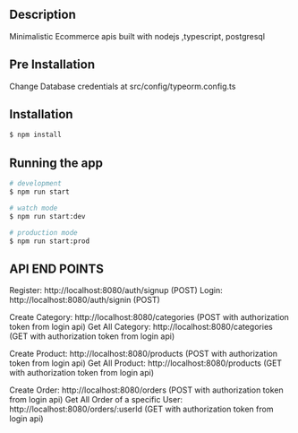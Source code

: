 
## Description

Minimalistic Ecommerce apis built with nodejs ,typescript, postgresql

## Pre Installation
Change Database credentials at src/config/typeorm.config.ts

## Installation

```bash
$ npm install
```

## Running the app

```bash
# development
$ npm run start

# watch mode
$ npm run start:dev

# production mode
$ npm run start:prod
```

## API END POINTS

Register: http://localhost:8080/auth/signup (POST)
Login: http://localhost:8080/auth/signin (POST)

Create Category: http://localhost:8080/categories (POST with authorization token from login api)
Get All Category: http://localhost:8080/categories (GET with authorization token from login api)


Create Product: http://localhost:8080/products (POST with authorization token from login api)
Get All Product: http://localhost:8080/products (GET with authorization token from login api)

Create Order: http://localhost:8080/orders (POST with authorization token from login api)
Get All Order of a specific User: http://localhost:8080/orders/:userId (GET with authorization token from login api)




